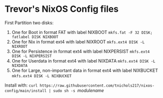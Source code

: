 # Trevor's NixOS Config files

First Partition two disks:
1. One for Boot in format FAT with label NIXBOOT `mkfs.fat -F 32 DISK; fatlabel DISK NIXBOOT`
2. One for Nix in format ext4 with label NIXROOT `mkfs.ext4 DISK -L NIXROOT`
3. One for Persistence in format ext4 with label NIXPERSIST `mkfs.ext4 DISK -L NIXPERSIST`
4. One for Userdata in format ext4 with label NIXDATA `mkfs.ext4 DISK -L NIXDATA`
4. One for Large, non-important data in format ext4 with label NIXBUCKET `mkfs.ext4 DISK -L NIXBUCKET`

Install with: `curl https://raw.githubusercontent.com/tnichols217/nixos-config/main/install | sudo sh -s `_modulename_